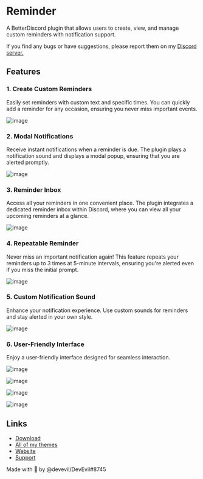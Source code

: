 # Reminder
A BetterDiscord plugin that allows users to create, view, and manage custom reminders with notification support.

If you find any bugs or have suggestions, please report them on my [Discord server.](https://dsc.gg/devevil)

## Features

### 1. Create Custom Reminders
Easily set reminders with custom text and specific times. You can quickly add a reminder for any occasion, ensuring you never miss important events.

![image](https://github.com/user-attachments/assets/9fee7b46-4a3a-4ec6-950b-27577109825a)

### 2. Modal Notifications
Receive instant notifications when a reminder is due. The plugin plays a notification sound and displays a modal popup, ensuring that you are alerted promptly.

![image](https://github.com/user-attachments/assets/4e501c29-b1d7-42a6-9f4f-15d0be94416f)

### 3. Reminder Inbox
Access all your reminders in one convenient place. The plugin integrates a dedicated reminder inbox within Discord, where you can view all your upcoming reminders at a glance.

![image](https://github.com/user-attachments/assets/5193286e-db98-42a4-951f-93270756f406)

### 4. Repeatable Reminder
Never miss an important notification again! This feature repeats your reminders up to 3 times at 5-minute intervals, ensuring you're alerted even if you miss the initial prompt.

![image](https://github.com/user-attachments/assets/d51117d4-1541-4d1b-aa19-d0fd93bf54c9)

### 5. Custom Notification Sound
Enhance your notification experience. Use custom sounds for reminders and stay alerted in your own style.

![image](https://github.com/user-attachments/assets/9d7e5037-90c5-43fd-b6ef-560503296bb3)

### 6. User-Friendly Interface
Enjoy a user-friendly interface designed for seamless interaction.

![image](https://github.com/user-attachments/assets/9cc85a15-0d48-4ece-8aa6-fcb79586aa96)

![image](https://github.com/user-attachments/assets/b5676ea6-bf86-4236-9f2d-ae6f51222354)

![image](https://github.com/user-attachments/assets/9d7e5037-90c5-43fd-b6ef-560503296bb3)

![image](https://github.com/user-attachments/assets/5193286e-db98-42a4-951f-93270756f406)

## Links
- [Download](https://betterdiscord.app/plugin/Reminder)
- [All of my themes](https://betterdiscord.app/developer/DevEvil)
- [Website](https://devevil.com)
- [Support](https://dsc.gg/devevil)

Made with 💜 by @devevil/DevEvil#8745
